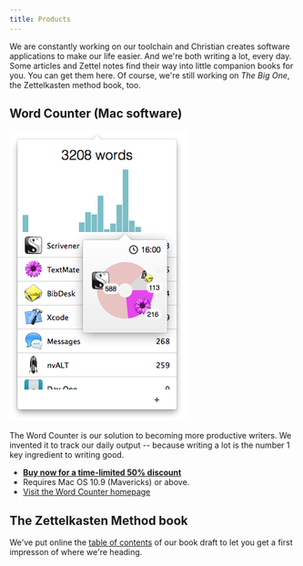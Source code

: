 ```yaml
---
title: Products
---
```


We are constantly working on our toolchain and Christian creates software applications to make our life easier. And we're both writing a lot, every day. Some articles and Zettel notes find their way into little companion books for you. You can get them here. Of course, we're still working on _The Big One_, the Zettelkasten method book, too. 

## Word Counter (Mac software)

![Wordcounter Panel](wordcounter-panel.png)

The Word Counter is our solution to becoming more productive writers. We invented it to track our daily output -- because writing a lot is the number 1 key ingredient to writing good.

* **[Buy now for a time-limited 50% discount](https://sites.fastspring.com/christiantietze/instant/wordcounter?source=zk)**
* Requires Mac OS 10.9 (Mavericks) or above.
* [Visit the Word Counter homepage](http://wordcounterapp.com?source=zk)

## The Zettelkasten Method book

We've put online the [table of contents](/book) of our book draft to let you get a first impresson of where we're heading.
